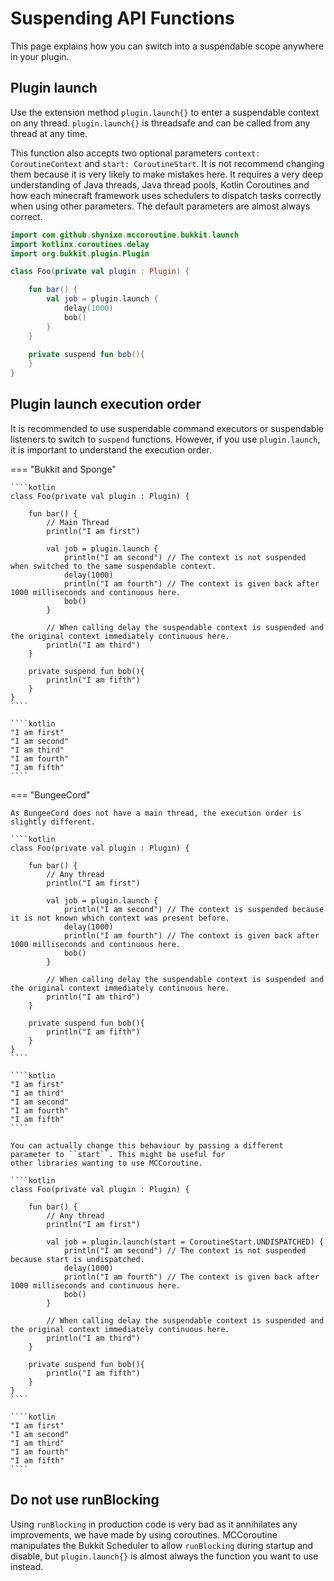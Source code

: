 # Suspending API Functions

This page explains how you can switch into a suspendable scope anywhere in your plugin.

## Plugin launch

Use the extension method ``plugin.launch{}`` to enter a suspendable context on any thread. ``plugin.launch{}`` is threadsafe
and can be called from any thread at any time. 

This function also accepts two optional parameters ``context: CoroutineContext`` and ``start: CoroutineStart``. 
It is not recommend changing them because it is very likely to make mistakes here. It requires a very deep understanding of Java threads, Java thread pools, Kotlin Coroutines and how each
minecraft framework uses schedulers to dispatch tasks correctly when using other parameters. The default parameters are almost always correct.

````kotlin
import com.github.shynixn.mccoroutine.bukkit.launch
import kotlinx.coroutines.delay
import org.bukkit.plugin.Plugin

class Foo(private val plugin : Plugin) {

    fun bar() {
        val job = plugin.launch {
            delay(1000)
            bob()
        }
    }
    
    private suspend fun bob(){
    }
}
````

## Plugin launch execution order

It is recommended to use suspendable command executors or suspendable listeners to switch to ``suspend`` functions. However, if you
use ``plugin.launch``, it is important to understand the execution order.

=== "Bukkit and Sponge"

    ````kotlin
    class Foo(private val plugin : Plugin) {
    
        fun bar() {
            // Main Thread
            println("I am first")
            
            val job = plugin.launch {
                println("I am second") // The context is not suspended when switched to the same suspendable context.
                delay(1000)
                println("I am fourth") // The context is given back after 1000 milliseconds and continuous here.
                bob()
            }
            
            // When calling delay the suspendable context is suspended and the original context immediately continuous here.
            println("I am third")
        }
    
        private suspend fun bob(){
            println("I am fifth")
        }
    }
    ````

    ````kotlin
    "I am first"
    "I am second"
    "I am third"
    "I am fourth"
    "I am fifth"
    ````

=== "BungeeCord"

    As BungeeCord does not have a main thread, the execution order is slightly different.
    
    ````kotlin
    class Foo(private val plugin : Plugin) {
    
        fun bar() {
            // Any thread
            println("I am first")
            
            val job = plugin.launch {
                println("I am second") // The context is suspended because it is not known which context was present before.
                delay(1000)
                println("I am fourth") // The context is given back after 1000 milliseconds and continuous here.
                bob()
            }
            
            // When calling delay the suspendable context is suspended and the original context immediately continuous here.
            println("I am third")
        }
    
        private suspend fun bob(){
            println("I am fifth")
        }
    }
    ````
    
    ````kotlin
    "I am first"
    "I am third"
    "I am second"
    "I am fourth"
    "I am fifth"
    ````

    You can actually change this behaviour by passing a different parameter to ``start``. This might be useful for 
    other libraries wanting to use MCCoroutine.

    ````kotlin
    class Foo(private val plugin : Plugin) {
    
        fun bar() {
            // Any thread
            println("I am first")
            
            val job = plugin.launch(start = CoroutineStart.UNDISPATCHED) {
                println("I am second") // The context is not suspended because start is undispatched.
                delay(1000)
                println("I am fourth") // The context is given back after 1000 milliseconds and continuous here.
                bob()
            }
            
            // When calling delay the suspendable context is suspended and the original context immediately continuous here.
            println("I am third")
        }
    
        private suspend fun bob(){
            println("I am fifth")
        }
    }
    ````
    
    ````kotlin
    "I am first"
    "I am second"
    "I am third"
    "I am fourth"
    "I am fifth"
    ````

## Do not use runBlocking

Using ``runBlocking`` in production code is very bad as it annihilates any improvements, we have made by using coroutines. 
MCCoroutine manipulates the Bukkit Scheduler to allow ``runBlocking`` during startup and disable, but ``plugin.launch{}``
is almost always the function you want to use instead.
